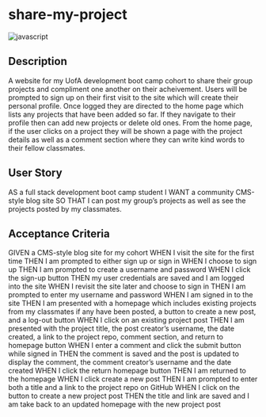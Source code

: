 # share-my-project
![javascript](https://img.shields.io/badge/Javascript-green)

## Description
A website for my UofA development boot camp cohort to share their group projects and compliment one another on their acheivement. Users will be prompted to sign up on their first visit to the site which will create their personal profile. Once logged they are directed to the home page which lists any projects that have been added so far. If they navigate to their profile then can add new projects or delete old ones. From the home page, if the user clicks on a project they will be shown a page with the project details as well as a comment section where they can write kind words to their fellow classmates. 

## User Story
AS a full stack development boot camp student 
I WANT a community CMS-style blog site
SO THAT I can post my group’s projects as well as see the projects posted by my classmates.

## Acceptance Criteria
GIVEN a CMS-style blog site for my cohort
WHEN I visit the site for the first time
THEN I am prompted to either sign up or sign in
WHEN I choose to sign up 
THEN I am prompted to create a username and 
password
WHEN I click the sign-up button
THEN my user credentials are saved and I am 
logged into the site
WHEN I revisit the site later and choose to sign in
THEN I am prompted to enter my username and 
password
WHEN I am signed in to the site 
THEN I am presented with a homepage which includes existing projects from my classmates if any have been posted, a button to create a new post, and a log-out button
WHEN I click on an existing project post 
THEN I am presented with the project title, the post creator’s username, the date created,  a link to the project repo,  comment section, and return to homepage button 
WHEN I enter a comment and click the submit 
button while signed in
THEN the comment is saved and the post is updated to display the comment, the comment creator’s username and the date created
WHEN I click the return homepage button
THEN I am returned to the homepage
WHEN I click create a new post
THEN I am prompted to enter both a title and a link to the project repo on GitHub
WHEN I click on the button to create a new project post
THEN the title and link are saved and I am take back to an updated homepage with the new project post
